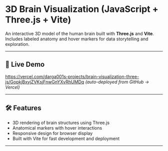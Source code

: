 # 3D Brain Visualization (JavaScript + Three.js + Vite)

An interactive 3D model of the human brain built with **Three.js** and **Vite**.  
Includes labeled anatomy and hover markers for data storytelling and exploration.  

---

## 🚀 Live Demo
https://vercel.com/darga001s-projects/brain-visualization-three-js/GopkjBxyjZVKsjFnwGnYXvRhUMDq 
*(auto-deployed from GitHub → Vercel)*

---

## 🛠️ Features
- 3D rendering of brain structures using Three.js
- Anatomical markers with hover interactions
- Responsive design for browser display
- Built with Vite for fast development and deployment

---

